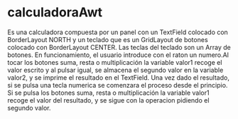 # calculadoraAwt
Es una calculadora compuesta por un panel con un TextField colocado con BorderLayout NORTH y un teclado que es un GridLayout de botones colocado con BorderLayout CENTER.
Las teclas del teclado son un Array de botones.
En funcionamiento, el usuario introduce con el raton un numero.Al tocar los botones suma, resta o multiplicación la variable valor1 recoge el valor escrito y al pulsar igual, se almacena el segundo valor en la variable valor2, y se imprime el resultado en el TextField.
Una vez dado el resultado, si se pulsa una tecla numerica se comenzara el proceso desde el principio. Si se pulsa los botones suma, resta o multiplicación la variable valor1 recoge el valor del resultado, y se sigue con la operacion pidiendo el segundo valor.
